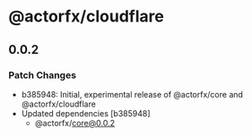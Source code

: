 # @actorfx/cloudflare

## 0.0.2

### Patch Changes

- b385948: Initial, experimental release of @actorfx/core and @actorfx/cloudflare
- Updated dependencies [b385948]
  - @actorfx/core@0.0.2
